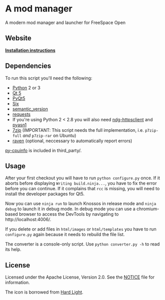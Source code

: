 # A mod manager

A modern mod manager and launcher for FreeSpace Open

## Website

[**Installation instructions**](https://dev.tproxy.de/knossos/)

## Dependencies

To run this script you'll need the following:
* [Python][py] 2 or 3
* [Qt 5][qt]
* [PyQt5][pyqt]
* [Six][six]
* [semantic_version][sv]
* [requests][rq]
* If you're using Python 2 < 2.8 you will also need [ndg-httpsclient][nhs] and [pyasn1][pan]
* [7zip][7z] (IMPORTANT: This script needs the full implementation, i.e. ```p7zip-full``` _and_ ```p7zip-rar``` on Ubuntu)
* [raven][rv] (optional, neccessary to automatically report errors)

[py-cpuinfo][cpuid] is included in third_party/.

## Usage

After your first checkout you will have to run `python configure.py` once. If it aborts before displaying `Writing build.ninja...`, you have to fix the error before you can continue.
If it complains that ```rcc``` is missing, you will need to install the developer packages for Qt5.

Now you can use `ninja run` to launch Knossos in release mode and `ninja debug` to launch it in debug mode. In debug mode you can use a chromium-based browser to access the DevTools by navigating to http://localhost:4006/.

If you delete or add files in `html/images` or `html/templates` you have to run
`configure.py` again because it needs to rebuild the file list.

The converter is a console-only script. Use ```python converter.py -h``` to read its help.

## License

Licensed under the Apache License, Version 2.0.
See the [NOTICE](NOTICE) file for information.

The icon is borrowed from [Hard Light][hl].

[py]: http://www.python.org/
[qt]: http://www.qt.io/
[pyside]: http://pyside.org/
[pyqt]: http://riverbankcomputing.co.uk/
[six]: https://pypi.python.org/pypi/six/
[7z]: http://www.7-zip.org/
[rv]: https://github.com/getsentry/raven-python
[cpuid]: https://github.com/workhorsy/py-cpuinfo
[sv]: https://pypi.python.org/pypi/semantic_version
[rq]: https://pypi.python.org/pypi/requests
[nhs]: https://pypi.python.org/pypi/ndg-httpsclient
[pan]: https://pypi.python.org/pypi/pyasn1
[pyi]: http://pyinstaller.org/

[hl]: http://www.hard-light.net/
[win_inst]: http://dev.tproxy.de/knossos/stable/knossos.exe
